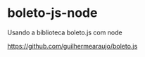 # boleto-js-node
Usando a biblioteca boleto.js com node


https://github.com/guilhermearaujo/boleto.js
